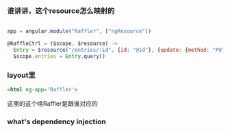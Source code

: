 ### 谁讲讲，这个resource怎么映射的

```javascript

app = angular.module("Raffler", ["ngResource"])

@RaffleCtrl = ($scope, $resource) ->
  Entry = $resource("/entries/:id", {id: "@id"}, {update: {method: "PUT"}})
  $scope.entries = Entry.query()
```


### layout里

```html
<html ng-app='Raffler'>
```

这里的这个啥Raffler是跟谁对应的


### what's  dependency injection
